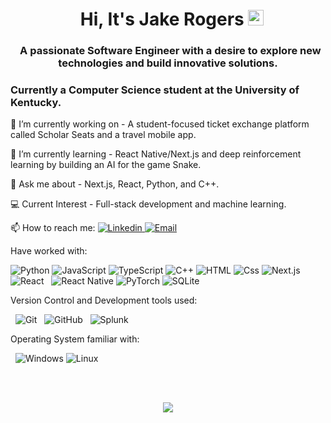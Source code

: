 <h1 align="center">
  Hi, It's Jake Rogers <img src="https://media.giphy.com/media/hvRJCLFzcasrR4ia7z/giphy.gif" width="25px" height="25px">
</h1>
<h3 align="center">
  A passionate Software Engineer with a desire to explore new technologies and build innovative solutions.
</h3>
<h3>Currently a Computer Science student at the University of Kentucky.</h3>

🔭 I’m currently working on - A student-focused ticket exchange platform called Scholar Seats and a travel mobile app.

🌱 I’m currently learning - React Native/Next.js and deep reinforcement learning by building an AI for the game Snake.

💬 Ask me about - Next.js, React, Python, and C++.

:computer: Current Interest - Full-stack development and machine learning.

📫 How to reach me:
<a href="https://www.linkedin.com/in/thivagarm/">
  <img
    alt="Linkedin"
    src="https://img.shields.io/badge/linkedin-0077B5?logo=linkedin&logoColor=white&style=flat"
  />
</a>
<a href="mailto:jarog2005@gmail.com">
<img alt="Email" src="https://img.shields.io/badge/Email-D14836?style=flat-square&logo=gmail&logoColor=white" />
</a>

Have worked with:

<p>
<img alt="Python" src="https://img.shields.io/badge/Python-3776AB?style=for-the-badge&logo=python&logoColor=white&style=flat" />
<img alt="JavaScript" src="https://img.shields.io/badge/JavaScript-F7DF1E?logo=javascript&logoColor=white&style=flat" />
<img alt="TypeScript" src="https://img.shields.io/badge/TypeScript-3178C6?logo=typescript&logoColor=white&style=flat" />
<img alt="C++" src="https://img.shields.io/badge/C%2B%2B-00599C?style=for-the-badge&logo=c%2B%2B&logoColor=white&style=flat" />
<img alt="HTML" src="https://img.shields.io/badge/HTML-E34F26?logo=html5&logoColor=white&style=flat" />
<img alt="Css" src="https://img.shields.io/badge/CSS-1572B6?logo=css3&logoColor=white&style=flat" />
<img alt="Next.js" src="https://img.shields.io/badge/next.js-000000?style=for-the-badge&logo=nextdotjs&logoColor=white&style=flat" />
<img alt="React" src="https://img.shields.io/badge/React-61DAFB?logo=react&logoColor=black&style=flat" />
  <img alt="React Native" src="https://img.shields.io/badge/React%20Native-20232A?style=for-the-badge&logo=react&logoColor=61DAFB&style=flat" />
<img alt="PyTorch" src="https://img.shields.io/badge/PyTorch-EE4C2C?style=for-the-badge&logo=pytorch&logoColor=white&style=flat" />
<img alt="SQLite" src="https://img.shields.io/badge/SQLite-003B57?style=for-the-badge&logo=sqlite&logoColor=white&style=flat" />
</p>

Version Control and Development tools used:

<p>
  <img alt="Git" src="https://img.shields.io/badge/Git-F05032?logo=git&logoColor=white&style=flat" />
  <img alt="GitHub" src="https://img.shields.io/badge/GitHub-181717?logo=github&logoColor=white&style=flat" />
  <img alt="Splunk" src="https://img.shields.io/badge/Splunk-000000?style=for-the-badge&logo=splunk&logoColor=white&style=flat" />
</p>

Operating System familiar with:

<p>
  <img alt="Windows" src="https://img.shields.io/badge/Windows-0078D6?logo=windows&logoColor=white&style=flat" />
  <img alt="Linux" src="https://img.shields.io/badge/Linux-FCC624?style=for-the-badge&logo=linux&logoColor=black&style=flat" />
</p>

<br><br>

<div align="center">
<!--  <div>
   <p>&nbsp;
     <img align="center" src="https://github-readme-streak-stats.herokuapp.com?user=rakejogers&theme=react&date_format=M%20j%5B%2C%20Y%5D" alt="rakejogers" />
   </p>
  </div> -->
  <div>
    <img src="https://github-readme-stats.vercel.app/api?username=rakejogers&count_private=true&theme=radical&show_icons=true" />
  </div>
<!--   <div>
    <img src="https://github-readme-stats-sigma-five.vercel.app/api/top-langs/?username=rakejogers&layout=compact&theme=radical" />
  </div> -->
 </div>
<br><h2></h2><br>
